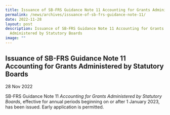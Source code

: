 ```yaml
---
title: Issuance of SB-FRS Guidance Note 11 Accounting for Grants Administered by Statutory Boards
permalink: /news/archives/issuance-of-sb-frs-guidance-note-11/
date: 2022-11-28
layout: post
description: Issuance of SB-FRS Guidance Note 11 Accounting for Grants
  Administered by Statutory Boards
image: ""
---
```

Issuance of SB-FRS Guidance Note 11 Accounting for Grants Administered by Statutory Boards
------------------------------------------------------------------------------------------

28 Nov 2022

SB-FRS Guidance Note 11 _Accounting for Grants Administered by Statutory Boards_, effective for annual periods beginning on or after 1 January 2023, has been issued. Early application is permitted.